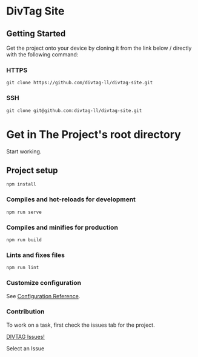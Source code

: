 # DivTag Site

## Getting Started
Get the project onto your device by cloning it from the link below / directly with the following command:

### HTTPS

    git clone https://github.com/divtag-ll/divtag-site.git

### SSH

    git clone git@github.com:divtag-ll/divtag-site.git 

# Get in The Project's root directory

Start working.

## Project setup
```
npm install
```

### Compiles and hot-reloads for development
```
npm run serve
```

### Compiles and minifies for production
```
npm run build
```

### Lints and fixes files
```
npm run lint
```

### Customize configuration
See [Configuration Reference](https://cli.vuejs.org/config/).

### Contribution
To work on a task, first check the issues tab for the project.

[DIVTAG Issues!](https://github.com/divtag-ll/divtag-site/issues)

Select an Issue